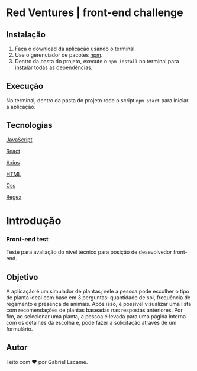# Red Ventures | front-end challenge

## Instalação

1. Faça o download da aplicação usando o terminal.
2. Use o gerenciador de pacotes [npm](https://www.npmjs.com/).
3. Dentro da pasta do projeto, execute o `npm install` no terminal para instalar todas as dependências.

## Execução

No terminal, dentro da pasta do projeto rode o script `npm start` para iniciar a aplicação.

## Tecnologias
[JavaScript](https://developer.mozilla.org/pt-BR/docs/Web/JavaScript)

[React](https://reactjs.org/)

[Axios](https://github.com/axios/axios)

[HTML](https://devdocs.io/html/)

[Css](https://developer.mozilla.org/en-US/docs/Web/CSS/Reference)

[Regex](https://developer.mozilla.org/pt-BR/docs/Web/JavaScript/Reference/Global_Objects/RegExp)

# Introdução

### Front-end test

Teste para avaliação do nível técnico para posição de desevolvedor front-end.

## Objetivo
A aplicação é um simulador de plantas; nele a pessoa pode escolher o tipo de planta ideal com base em 3 perguntas: quantidade de sol, frequência de regamento e presença de animais. Após isso, é possível visualizar uma lista com recomendações de plantas baseadas nas respostas anteriores. Por fim, ao selecionar uma planta, a pessoa é levada para uma página interna com os detalhes da escolha e, pode fazer a solicitação através de um formulário.
  
## Autor

Feito com ❤️ por Gabriel Escame.
